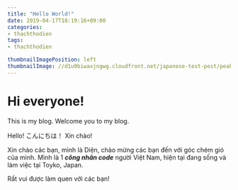 ```yaml
---
title: "Hello World!"
date: 2019-04-17T18:19:16+09:00
categories:
- thachthodien
tags:
- thachthodien

thumbnailImagePosition: left
thumbnailImage: //d1u9biwaxjngwg.cloudfront.net/japanese-test-post/peak-140.jpg
---
```



<!--more-->
# Hi everyone!
This is my blog. Welcome you to my blog.

Hello!
こんにちは！
Xin chào!

Xin chào các bạn, mình là Diện, chào mừng các bạn đến với góc chém gió của mình. Mình là 1 ***công nhân code*** người Việt Nam, hiện tại đang sống và làm việc tại Toyko, Japan.

Rất vui được làm quen với các bạn!
